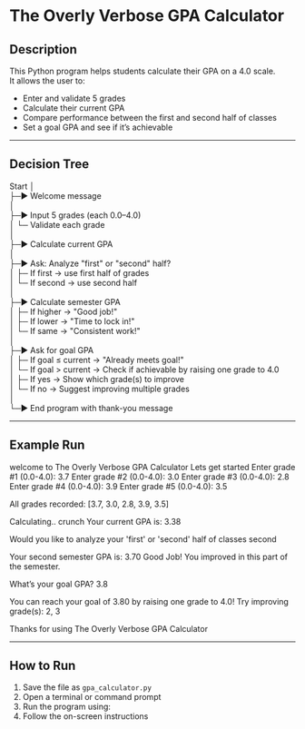 # The Overly Verbose GPA Calculator

## Description
This Python program helps students calculate their GPA on a 4.0 scale.  
It allows the user to:
- Enter and validate 5 grades  
- Calculate their current GPA  
- Compare performance between the first and second half of classes  
- Set a goal GPA and see if it’s achievable  

---

## Decision Tree
Start
│                                                                          
├─► Welcome message                                                             
│                                                                                       
├─► Input 5 grades (each 0.0–4.0)                                                              
│ └─ Validate each grade                                                        
│                                                                    
├─► Calculate current GPA                                                            
│                                                                                              
├─► Ask: Analyze "first" or "second" half?                                                
│ ├─ If first → use first half of grades                                            
│ └─ If second → use second half                                                
│                                                                
├─► Calculate semester GPA                                        
│ ├─ If higher → "Good job!"                                          
│ ├─ If lower → "Time to lock in!"                                                      
│ └─ If same → "Consistent work!"                                    
│                                                        
├─► Ask for goal GPA                                                                  
│ ├─ If goal ≤ current → "Already meets goal!"                                                        
│ └─ If goal > current → Check if achievable by raising one grade to 4.0                                  
│ ├─ If yes → Show which grade(s) to improve                                                
│ └─ If no → Suggest improving multiple grades                                                    
│                                                            
└─► End program with thank-you message                                            


---

## Example Run

welcome to The Overly Verbose GPA Calculator
Lets get started
Enter grade #1 (0.0-4.0): 3.7
Enter grade #2 (0.0-4.0): 3.0
Enter grade #3 (0.0-4.0): 2.8
Enter grade #4 (0.0-4.0): 3.9
Enter grade #5 (0.0-4.0): 3.5

All grades recorded: [3.7, 3.0, 2.8, 3.9, 3.5]

Calculating.. crunch
Your current GPA is: 3.38

Would you like to analyze your 'first' or 'second' half of classes second

Your second semester GPA is: 3.70
Good Job! You improved in this part of the semester.

What’s your goal GPA? 3.8

You can reach your goal of 3.80 by raising one grade to 4.0!
Try improving grade(s): 2, 3

Thanks for using The Overly Verbose GPA Calculator

---

## How to Run
1. Save the file as `gpa_calculator.py`  
2. Open a terminal or command prompt  
3. Run the program using:
4. Follow the on-screen instructions  

